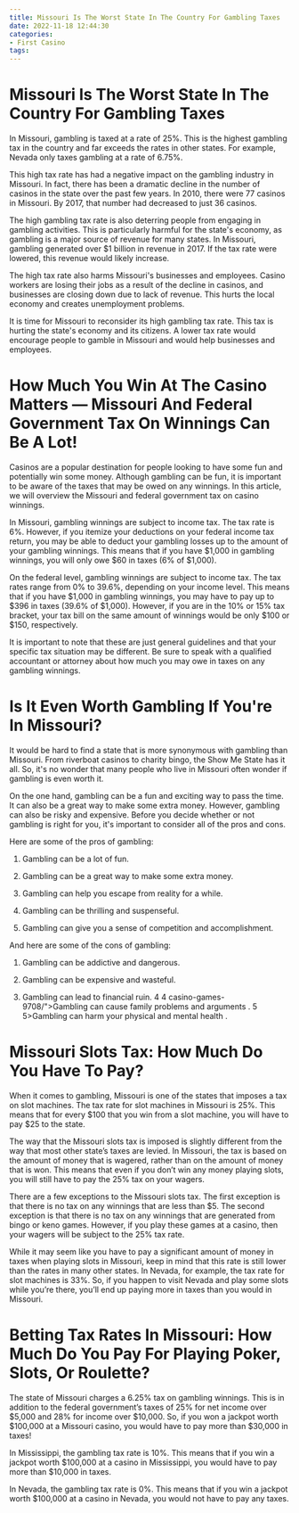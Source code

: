 ```yaml
---
title: Missouri Is The Worst State In The Country For Gambling Taxes
date: 2022-11-18 12:44:30
categories:
- First Casino
tags:
---
```



#  Missouri Is The Worst State In The Country For Gambling Taxes

In Missouri, gambling is taxed at a rate of 25%. This is the highest gambling tax in the country and far exceeds the rates in other states. For example, Nevada only taxes gambling at a rate of 6.75%.

This high tax rate has had a negative impact on the gambling industry in Missouri. In fact, there has been a dramatic decline in the number of casinos in the state over the past few years. In 2010, there were 77 casinos in Missouri. By 2017, that number had decreased to just 36 casinos.

The high gambling tax rate is also deterring people from engaging in gambling activities. This is particularly harmful for the state's economy, as gambling is a major source of revenue for many states. In Missouri, gambling generated over $1 billion in revenue in 2017. If the tax rate were lowered, this revenue would likely increase.

The high tax rate also harms Missouri's businesses and employees. Casino workers are losing their jobs as a result of the decline in casinos, and businesses are closing down due to lack of revenue. This hurts the local economy and creates unemployment problems.

It is time for Missouri to reconsider its high gambling tax rate. This tax is hurting the state's economy and its citizens. A lower tax rate would encourage people to gamble in Missouri and would help businesses and employees.

#  How Much You Win At The Casino Matters — Missouri And Federal Government Tax On Winnings Can Be A Lot!

Casinos are a popular destination for people looking to have some fun and potentially win some money. Although gambling can be fun, it is important to be aware of the taxes that may be owed on any winnings. In this article, we will overview the Missouri and federal government tax on casino winnings.

In Missouri, gambling winnings are subject to income tax. The tax rate is 6%. However, if you itemize your deductions on your federal income tax return, you may be able to deduct your gambling losses up to the amount of your gambling winnings. This means that if you have $1,000 in gambling winnings, you will only owe $60 in taxes (6% of $1,000).

On the federal level, gambling winnings are subject to income tax. The tax rates range from 0% to 39.6%, depending on your income level. This means that if you have $1,000 in gambling winnings, you may have to pay up to $396 in taxes (39.6% of $1,000). However, if you are in the 10% or 15% tax bracket, your tax bill on the same amount of winnings would be only $100 or $150, respectively.

It is important to note that these are just general guidelines and that your specific tax situation may be different. Be sure to speak with a qualified accountant or attorney about how much you may owe in taxes on any gambling winnings.

#  Is It Even Worth Gambling If You're In Missouri?

It would be hard to find a state that is more synonymous with gambling than Missouri. From riverboat casinos to charity bingo, the Show Me State has it all. So, it's no wonder that many people who live in Missouri often wonder if gambling is even worth it.

On the one hand, gambling can be a fun and exciting way to pass the time. It can also be a great way to make some extra money. However, gambling can also be risky and expensive. Before you decide whether or not gambling is right for you, it's important to consider all of the pros and cons.

Here are some of the pros of gambling:

1. Gambling can be a lot of fun.

2. Gambling can be a great way to make some extra money.

3. Gambling can help you escape from reality for a while.

4. Gambling can be thrilling and suspenseful.

5. Gambling can give you a sense of competition and accomplishment.

And here are some of the cons of gambling:

1. Gambling can be addictive and dangerous.

2. Gambling can be expensive and wasteful.

3. Gambling can lead to financial ruin.
4 4 casino-games-9708/">Gambling can cause family problems and arguments .  5 5>Gambling can harm your physical and mental health .

#  Missouri Slots Tax: How Much Do You Have To Pay?

When it comes to gambling, Missouri is one of the states that imposes a tax on slot machines. The tax rate for slot machines in Missouri is 25%. This means that for every $100 that you win from a slot machine, you will have to pay $25 to the state.

The way that the Missouri slots tax is imposed is slightly different from the way that most other state’s taxes are levied. In Missouri, the tax is based on the amount of money that is wagered, rather than on the amount of money that is won. This means that even if you don’t win any money playing slots, you will still have to pay the 25% tax on your wagers.

There are a few exceptions to the Missouri slots tax. The first exception is that there is no tax on any winnings that are less than $5. The second exception is that there is no tax on any winnings that are generated from bingo or keno games. However, if you play these games at a casino, then your wagers will be subject to the 25% tax rate.

While it may seem like you have to pay a significant amount of money in taxes when playing slots in Missouri, keep in mind that this rate is still lower than the rates in many other states. In Nevada, for example, the tax rate for slot machines is 33%. So, if you happen to visit Nevada and play some slots while you’re there, you’ll end up paying more in taxes than you would in Missouri.

#  Betting Tax Rates In Missouri: How Much Do You Pay For Playing Poker, Slots, Or Roulette?

The state of Missouri charges a 6.25% tax on gambling winnings. This is in addition to the federal government’s taxes of 25% for net income over $5,000 and 28% for income over $10,000. So, if you won a jackpot worth $100,000 at a Missouri casino, you would have to pay more than $30,000 in taxes!

In Mississippi, the gambling tax rate is 10%. This means that if you win a jackpot worth $100,000 at a casino in Mississippi, you would have to pay more than $10,000 in taxes.

In Nevada, the gambling tax rate is 0%. This means that if you win a jackpot worth $100,000 at a casino in Nevada, you would not have to pay any taxes.